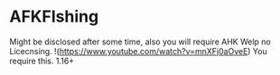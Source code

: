 # AFKFIshing
Might be disclosed after some time, also you will require AHK
Welp no Licecnsing.
!(https://www.youtube.com/watch?v=mnXFj0aOveE) You require this. 1.16+

